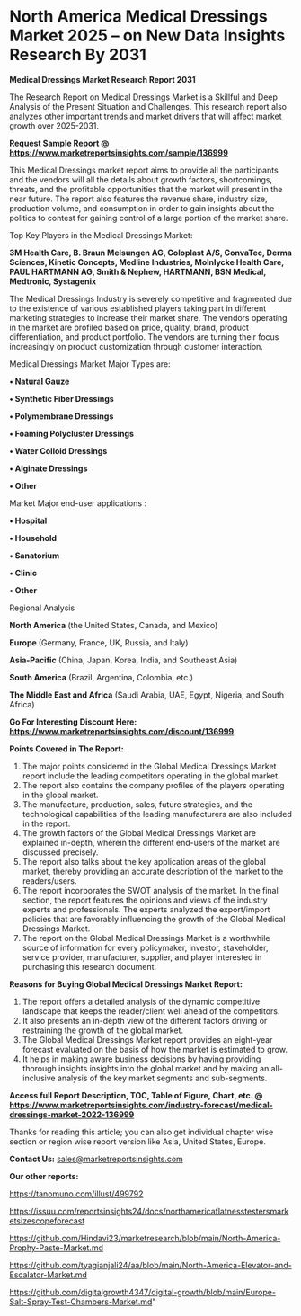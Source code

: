 # North America Medical Dressings Market 2025 – on New Data Insights Research By 2031

<strong>Medical Dressings Market Research Report 2031</strong>

The Research Report on Medical Dressings Market is a Skillful and Deep Analysis of the Present Situation and Challenges. This research report also analyzes other important trends and market drivers that will affect market growth over 2025-2031.

<strong>Request Sample Report @ <a href=https://www.marketreportsinsights.com/sample/136999>https://www.marketreportsinsights.com/sample/136999</a></strong>

This Medical Dressings market report aims to provide all the participants and the vendors will all the details about growth factors, shortcomings, threats, and the profitable opportunities that the market will present in the near future. The report also features the revenue share, industry size, production volume, and consumption in order to gain insights about the politics to contest for gaining control of a large portion of the market share.

Top Key Players in the Medical Dressings Market:

<strong>3M Health Care, B. Braun Melsungen AG, Coloplast A/S, ConvaTec, Derma Sciences, Kinetic Concepts, Medline Industries, Molnlycke Health Care, PAUL HARTMANN AG, Smith & Nephew, HARTMANN, BSN Medical, Medtronic, Systagenix</strong>

The Medical Dressings Industry is severely competitive and fragmented due to the existence of various established players taking part in different marketing strategies to increase their market share. The vendors operating in the market are profiled based on price, quality, brand, product differentiation, and product portfolio. The vendors are turning their focus increasingly on product customization through customer interaction.

Medical Dressings Market Major Types are:

<strong>• Natural Gauze

• Synthetic Fiber Dressings

• Polymembrane Dressings

• Foaming Polycluster Dressings

• Water Colloid Dressings

• Alginate Dressings

• Other</strong>

Market Major end-user applications :

<strong>• Hospital

• Household

• Sanatorium

• Clinic

• Other</strong>

Regional Analysis

</u><strong><b>North America</b></strong> (the United States, Canada, and Mexico)

<strong><b>Europe </b></strong>(Germany, France, UK, Russia, and Italy)

<strong><b>Asia-Pacific</b></strong> (China, Japan, Korea, India, and Southeast Asia)

<strong><b>South America</b></strong> (Brazil, Argentina, Colombia, etc.)

<strong><b>The Middle East and Africa</b></strong> (Saudi Arabia, UAE, Egypt, Nigeria, and South Africa)

<strong>Go For Interesting Discount Here: <a href=https://www.marketreportsinsights.com/discount/136999>https://www.marketreportsinsights.com/discount/136999</a></strong>

<strong>Points Covered in The Report:</strong>
<ol>
  <li>The major points considered in the Global Medical Dressings Market report include the leading competitors operating in the global market.</li>
  <li>The report also contains the company profiles of the players operating in the global market.</li>
  <li>The manufacture, production, sales, future strategies, and the technological capabilities of the leading manufacturers are also included in the report.</li>
  <li>The growth factors of the Global Medical Dressings Market are explained in-depth, wherein the different end-users of the market are discussed precisely.</li>
  <li>The report also talks about the key application areas of the global market, thereby providing an accurate description of the market to the readers/users.</li>
  <li>The report incorporates the SWOT analysis of the market. In the final section, the report features the opinions and views of the industry experts and professionals. The experts analyzed the export/import policies that are favorably influencing the growth of the Global Medical Dressings Market.</li>
  <li>The report on the Global Medical Dressings Market is a worthwhile source of information for every policymaker, investor, stakeholder, service provider, manufacturer, supplier, and player interested in purchasing this research document.</li>
</ol>
<strong>Reasons for Buying Global Medical Dressings Market Report:</strong>

<ol>
  <li>The report offers a detailed analysis of the dynamic competitive landscape that keeps the reader/client well ahead of the competitors.</li>
  <li>It also presents an in-depth view of the different factors driving or restraining the growth of the global market.</li>
  <li>The Global Medical Dressings Market report provides an eight-year forecast evaluated on the basis of how the market is estimated to grow.</li>
  <li>It helps in making aware business decisions by having providing thorough insights insights into the global market and by making an all-inclusive analysis of the key market segments and sub-segments.</li>
</ol>
<strong>Access full Report Description, TOC, Table of Figure, Chart, etc. @ <a href=https://www.marketreportsinsights.com/industry-forecast/medical-dressings-market-2022-136999>https://www.marketreportsinsights.com/industry-forecast/medical-dressings-market-2022-136999</a></strong>


Thanks for reading this article; you can also get individual chapter wise section or region wise report version like Asia, United States, Europe.

<strong>Contact Us:</strong>
sales@marketreportsinsights.com

<strong>Our other reports:</strong>

<a href=https://tanomuno.com/illust/499792>https://tanomuno.com/illust/499792</a>

<a href=https://issuu.com/reportsinsights24/docs/northamericaflatnesstestersmarketsizescopeforecast>https://issuu.com/reportsinsights24/docs/northamericaflatnesstestersmarketsizescopeforecast</a>

<a href=https://github.com/Hindavi23/marketresearch/blob/main/North-America-Prophy-Paste-Market.md>https://github.com/Hindavi23/marketresearch/blob/main/North-America-Prophy-Paste-Market.md</a>

<a href=https://github.com/tyagianjali24/aa/blob/main/North-America-Elevator-and-Escalator-Market.md>https://github.com/tyagianjali24/aa/blob/main/North-America-Elevator-and-Escalator-Market.md</a>

<a href=https://github.com/digitalgrowth4347/digital-growth/blob/main/Europe-Salt-Spray-Test-Chambers-Market.md>https://github.com/digitalgrowth4347/digital-growth/blob/main/Europe-Salt-Spray-Test-Chambers-Market.md</a>"
